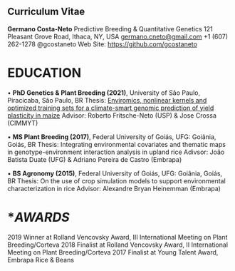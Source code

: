 ## **Curriculum Vitae**

**Germano Costa-Neto**
Predictive Breeding & Quantitative Genetics
121 Pleasant Grove Road, Ithaca, NY, USA
germano.cneto@gmail.com
+1 (607) 262-1278 @gcostaneto
Web Site: https://github.com/gcostaneto


# **EDUCATION**

• **PhD Genetics & Plant Breeding (2021)**, University of São Paulo, Piracicaba, São Paulo, BR
Thesis: [Enviromics, nonlinear kernels and optimized training sets for a climate-smart genomic prediction of yield plasticity in maize](https://github.com/gcostaneto/gcostaneto/blob/main/thesis.md)
Advisor: Roberto Fritsche-Neto (USP) & Jose Crossa (CIMMYT)

• **MS Plant Breeding (2017)**, Federal University of Goiás, UFG: Goiânia, Goiás, BR
Thesis: Integrating environmental covariates and thematic maps in genotype-environment interaction analysis in upland rice
Adivsor: João Batista Duate (UFG) & Adriano Pereira de Castro (Embrapa)

• **BS Agronomy (2015)**, Federal University of Goiás, UFG: Goiânia, Goiás, BR
Thesis: On the use of crop simulation models to support environmental characterization in rice
Advisor: Alexandre Bryan Heinemman (Embrapa)



# **AWARDS*
2019 Winner at Rolland Vencovsky Award, III International Meeting on Plant Breeding/Corteva
2018 Finalist at Rolland Vencovsky Award, II International Meeting on Plant Breeding/Corteva
2017 Finalist at Young Talent Award, Embrapa Rice & Beans
